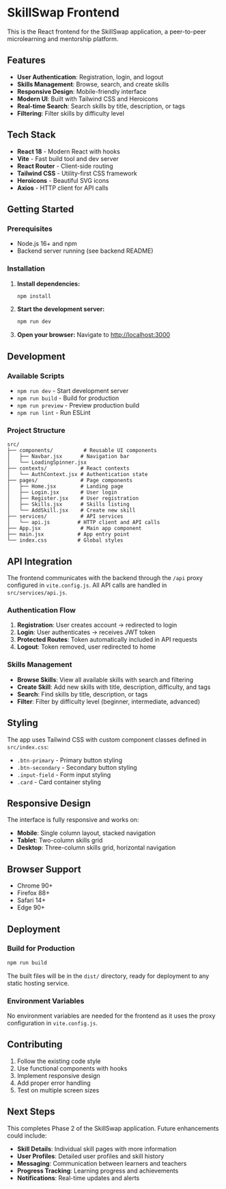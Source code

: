 # SkillSwap Frontend

This is the React frontend for the SkillSwap application, a peer-to-peer microlearning and mentorship platform.

## Features

- **User Authentication**: Registration, login, and logout
- **Skills Management**: Browse, search, and create skills
- **Responsive Design**: Mobile-friendly interface
- **Modern UI**: Built with Tailwind CSS and Heroicons
- **Real-time Search**: Search skills by title, description, or tags
- **Filtering**: Filter skills by difficulty level

## Tech Stack

- **React 18** - Modern React with hooks
- **Vite** - Fast build tool and dev server
- **React Router** - Client-side routing
- **Tailwind CSS** - Utility-first CSS framework
- **Heroicons** - Beautiful SVG icons
- **Axios** - HTTP client for API calls

## Getting Started

### Prerequisites

- Node.js 16+ and npm
- Backend server running (see backend README)

### Installation

1. **Install dependencies:**
   ```bash
   npm install
   ```

2. **Start the development server:**
   ```bash
   npm run dev
   ```

3. **Open your browser:**
   Navigate to [http://localhost:3000](http://localhost:3000)

## Development

### Available Scripts

- `npm run dev` - Start development server
- `npm run build` - Build for production
- `npm run preview` - Preview production build
- `npm run lint` - Run ESLint

### Project Structure

```
src/
├── components/          # Reusable UI components
│   ├── Navbar.jsx      # Navigation bar
│   └── LoadingSpinner.jsx
├── contexts/           # React contexts
│   └── AuthContext.jsx # Authentication state
├── pages/              # Page components
│   ├── Home.jsx        # Landing page
│   ├── Login.jsx       # User login
│   ├── Register.jsx    # User registration
│   ├── Skills.jsx      # Skills listing
│   └── AddSkill.jsx    # Create new skill
├── services/           # API services
│   └── api.js         # HTTP client and API calls
├── App.jsx             # Main app component
├── main.jsx           # App entry point
└── index.css          # Global styles
```

## API Integration

The frontend communicates with the backend through the `/api` proxy configured in `vite.config.js`. All API calls are handled in `src/services/api.js`.

### Authentication Flow

1. **Registration**: User creates account → redirected to login
2. **Login**: User authenticates → receives JWT token
3. **Protected Routes**: Token automatically included in API requests
4. **Logout**: Token removed, user redirected to home

### Skills Management

- **Browse Skills**: View all available skills with search and filtering
- **Create Skill**: Add new skills with title, description, difficulty, and tags
- **Search**: Find skills by title, description, or tags
- **Filter**: Filter by difficulty level (beginner, intermediate, advanced)

## Styling

The app uses Tailwind CSS with custom component classes defined in `src/index.css`:

- `.btn-primary` - Primary button styling
- `.btn-secondary` - Secondary button styling
- `.input-field` - Form input styling
- `.card` - Card container styling

## Responsive Design

The interface is fully responsive and works on:
- **Mobile**: Single column layout, stacked navigation
- **Tablet**: Two-column skills grid
- **Desktop**: Three-column skills grid, horizontal navigation

## Browser Support

- Chrome 90+
- Firefox 88+
- Safari 14+
- Edge 90+

## Deployment

### Build for Production

```bash
npm run build
```

The built files will be in the `dist/` directory, ready for deployment to any static hosting service.

### Environment Variables

No environment variables are needed for the frontend as it uses the proxy configuration in `vite.config.js`.

## Contributing

1. Follow the existing code style
2. Use functional components with hooks
3. Implement responsive design
4. Add proper error handling
5. Test on multiple screen sizes

## Next Steps

This completes Phase 2 of the SkillSwap application. Future enhancements could include:

- **Skill Details**: Individual skill pages with more information
- **User Profiles**: Detailed user profiles and skill history
- **Messaging**: Communication between learners and teachers
- **Progress Tracking**: Learning progress and achievements
- **Notifications**: Real-time updates and alerts
